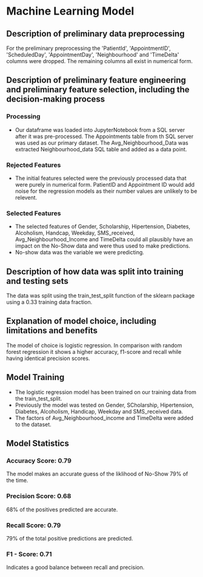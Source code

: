 # Machine Learning Model
## Description of preliminary data preprocessing
For the preliminary preprocessing the 'PatientId', 'AppointmentID', 'ScheduledDay', 'AppointmentDay', 'Neighbourhood' and 'TimeDelta' columns were dropped. The remaining columns all exist in numerical form. 

## Description of preliminary feature engineering and preliminary feature selection, including the decision-making process
### Processing
- Our dataframe was loaded into JupyterNotebook from a SQL server after it was pre-processed. The Appointments table from th SQL server was used as our primary dataset. The Avg_Neighbourhood_Data was extracted Neighbourhood_data SQL table and added as a data point. 

### Rejected Features
- The initial features selected were the previously processed data that were purely in numerical form. PatientID and Appointment ID would add noise for the regression models as their number values are unlikely to be relevent.  

### Selected Features
- The selected features of Gender,	Scholarship,	Hipertension,	Diabetes,	Alcoholism,	Handcap, Weekday,	SMS_received, Avg_Neighbourhood_Income and TimeDelta could all plausibly have an impact on the No-Show data and were thus used to make predictions.
- No-show	data was the variable we were predicting.

## Description of how data was split into training and testing sets
The data was split using the train_test_split function of the sklearn package using a 0.33 training data fraction.

## Explanation of model choice, including limitations and benefits
The model of choice is logistic regression. In comparison with random forest regression it shows a higher accuracy, f1-score and recall while having identical precision scores. 

## Model Training
- The logistic regression model has been trained on our training data from the train_test_split.
- Previously the model was tested on Gender, SCholarship, Hipertension, Diabetes, Alcoholism, Handicap, Weekday and SMS_received data.
- The factors of Avg_Neighbourhood_income and TimeDelta were added to the dataset. 

## Model Statistics
### Accuracy Score: 0.79
The model makes an accurate guess of the liklihood of No-Show 79% of the time. 
### Precision Score: 0.68
68% of the positives predicted are accurate.
### Recall Score: 0.79
79% of the total positive predictions are predicted.
### F1 - Score: 0.71
Indicates a good balance between recall and precision. 
